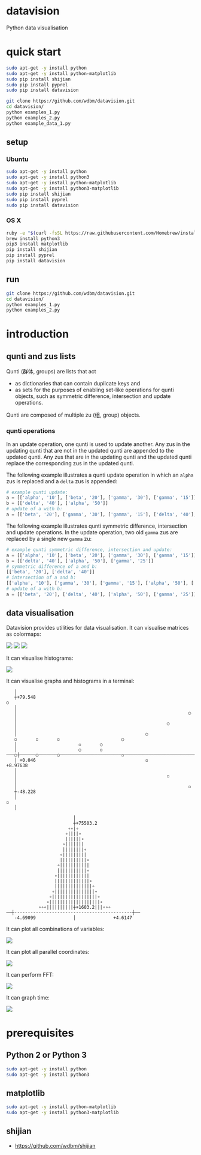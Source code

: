 # datavision

Python data visualisation

# quick start

```Bash
sudo apt-get -y install python
sudo apt-get -y install python-matplotlib
sudo pip install shijian
sudo pip install pyprel
sudo pip install datavision

git clone https://github.com/wdbm/datavision.git
cd datavision/
python examples_1.py
python examples_2.py
python example_data_1.py
```

## setup

### Ubuntu

```Bash
sudo apt-get -y install python
sudo apt-get -y install python3
sudo apt-get -y install python-matplotlib
sudo apt-get -y install python3-matplotlib
sudo pip install shijian
sudo pip install pyprel
sudo pip install datavision
```

### OS X

```Bash   
ruby -e "$(curl -fsSL https://raw.githubusercontent.com/Homebrew/install/master/install)"
brew install python3
pip3 install matplotlib
pip install shijian
pip install pyprel
pip install datavision
```

## run

```Bash
git clone https://github.com/wdbm/datavision.git
cd datavision/
python examples_1.py
python examples_2.py
```

# introduction

## qunti and zus lists

Qunti (群体, groups) are lists that act

- as dictionaries that can contain duplicate keys and
- as sets for the purposes of enabling set-like operations for qunti objects, such as symmetric difference, intersection and update operations.

Qunti are composed of multiple zu (组, group) objects.

### qunti operations

In an update operation, one qunti is used to update another. Any zus in the updating qunti that are not in the updated qunti are appended to the updated qunti. Any zus that are in the updating qunti and the updated qunti replace the corresponding zus in the updated qunti.

The following example illustrates a qunti update operation in which an ```alpha``` zus is replaced and a ```delta``` zus is appended:

```Python
# example qunti update:
a = [['alpha', '10'], ['beta', '20'], ['gamma', '30'], ['gamma', '15']]
b = [['delta', '40'], ['alpha', '50']]
# update of a with b:
a = [['beta', '20'], ['gamma', '30'], ['gamma', '15'], ['delta', '40'], ['alpha', '50']]
```

The following example illustrates qunti symmetric difference, intersection and update operations. In the update operation, two old ```gamma``` zus are replaced by a single new ```gamma``` zu:

```Python
# example qunti symmetric difference, intersection and update:
a = [['alpha', '10'], ['beta', '20'], ['gamma', '30'], ['gamma', '15']]
b = [['delta', '40'], ['alpha', '50'], ['gamma', '25']]
# symmetric difference of a and b:
[['beta', '20'], ['delta', '40']]
# intersection of a and b:
[['alpha', '10'], ['gamma', '30'], ['gamma', '15'], ['alpha', '50'], ['gamma', '25']]
# update of a with b:
a = [['beta', '20'], ['delta', '40'], ['alpha', '50'], ['gamma', '25']]
```

## data visualisation

Datavision provides utilities for data visualisation. It can visualise matrices as colormaps:

![](images/image_1.png)
![](images/image_2.png)
![](images/image_3.png)

It can visualise histograms:

![](images/histogram_comparison_1.png)

It can visualise graphs and histograms in a terminal:

```
   │                                                                            
   ┼+79.548                                                                 ○   
   │                                                                            
   │                                                                ○           
   │                                                                            
   │                                                        ○                   
   │                                                                            
   │                                                ○                           
   ◽       ◽       ◽                       ○                                    
   │                       ◽       ○                                            
   │                       ○       ◽                                            
───○┼──────○───────○───────────────────────◽────────────────────────────────┼───
   │ +0.046                                         ◽               +8.97638    
   │                                                                            
   │                                                        ◽                   
   │                                                                            
   │                                                                ◽           
   ┼-48.228                                                                     
   │                                                                        ◽   
   │                                                                            
```

```
                         │                        
                         ┼+75503.2                
                       ∘∘|∘                       
                      ∘||||∘                      
                      ||||||∘                     
                     ∘|||||||                     
                     ||||||||∘                    
                    ∘|||||||||                    
                    ||||||||||∘                   
                   ∘|||||||||||                   
                   |||||||||||∘                   
                  ∘||||||||||||                   
                  |||||||||||||∘                  
                  ||||||||||||||∘                 
                 ∘|||||||||||||||∘                
                ∘|||||||||||||||||∘               
               ∘|||||||||||||||||||∘              
            ∘∘∘||||||||||┼+1603.2|||∘∘∘           
──┼--------------------------------------------┼──
   -4.69099              │              +4.6147   
```

It can plot all combinations of variables:

![](images/variable_correlations_1.png)

It can plot all parallel coordinates:

![](images/parallel_coordinates_1.png)

It can perform FFT:

![](images/FFT.png)

It can graph time:

![](images/time_1.png)

# prerequisites

## Python 2 or Python 3

```Bash
sudo apt-get -y install python
sudo apt-get -y install python3
```

## matplotlib

```Bash
sudo apt-get -y install python-matplotlib
sudo apt-get -y install python3-matplotlib
```

## shijian

- <https://github.com/wdbm/shijian>
